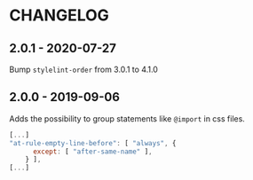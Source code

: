 # CHANGELOG

## 2.0.1 - 2020-07-27

Bump `stylelint-order` from 3.0.1 to 4.1.0


## 2.0.0 - 2019-09-06
Adds the possibility to group statements like `@import` in css files.
```javascript
[...]
"at-rule-empty-line-before": [ "always", {
      except: [ "after-same-name" ],
    } ],
[...]
```
